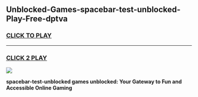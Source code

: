 
## Unblocked-Games-spacebar-test-unblocked-Play-Free-dptva
<h3>
<a href="https://premium76.site?title=spacebar-test-unblocked&ref=23A">CLICK TO PLAY</a></h3>
<hr>

<h3>
<a href="https://premium76.site?title=spacebar-test-unblocked&ref=23A">CLICK 2 PLAY</a>
  
</h3>

<a href="https://premium76.site?title=spacebar-test-unblocked&ref=23A"><img src="https://clearcache.store/games.png"></a>


**spacebar-test-unblocked games unblocked: Your Gateway to Fun and Accessible Online Gaming**
